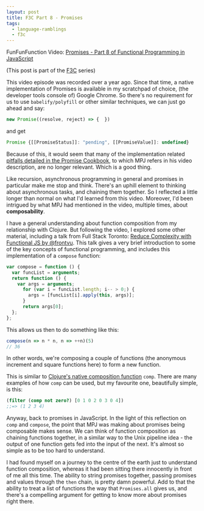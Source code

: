 ```yaml
---
layout: post
title: F3C Part 8 - Promises
tags:
  - language-ramblings
  - f3c
---
```

FunFunFunction Video: [Promises - Part 8 of Functional Programming in JavaScript](https://www.youtube.com/watch?v=2d7s3spWAzo&index=8&list=PL0zVEGEvSaeEd9hlmCXrk5yUyqUag-n84)

(This post is part of the [F3C](/f3c/) series)

This video episode was recorded over a year ago. Since that time, a native implementation of Promises is available in my scratchpad of choice, (the developer tools console of) Google Chrome. So there's no requirement for us to use `babelify/polyfill` or other similar techniques, we can just go ahead and say:

```javascript
new Promise((resolve, reject) => {  })
```

and get

```javascript
Promise {[[PromiseStatus]]: "pending", [[PromiseValue]]: undefined}
```

Because of this, it would seem that many of the implementation related [pitfalls detailed in the Promise Cookbook](https://github.com/mattdesl/promise-cookbook#pitfalls), to which MPJ refers in his video description, are no longer relevant. Which is a good thing.

Like recursion, asynchronous programming in general and promises in particular make me stop and think. There's an uphill element to thinking about asynchronous tasks, and chaining them together. So I reflected a little longer than normal on what I'd learned from this video. Moreover, I'd been intrigued by what MPJ had mentioned in the video, multiple times, about **composability**.

I have a general understanding about function composition from my relationship with Clojure. But following the video, I explored some other material, including a talk from Full Stack Toronto: [Reduce Complexity with Functional JS by @frontvu](https://www.youtube.com/watch?v=v6oFo_Uajwk). This talk gives a very brief introduction to some of the key concepts of functional programming, and includes this implementation of a `compose` function:

```javascript
var compose = function () {
  var funcList = arguments;
  return function () {
    var args = arguments;
      for (var i = funcList.length; i-- > 0;) {
        args = [funcList[i].apply(this, args)];
      }
      return args[0];
  };
};
```

This allows us then to do something like this:

```javascript
compose(n => n * n, n => ++n)(5)
// 36
```

In other words, we're composing a couple of functions (the anonymous increment and square functions here) to form a new function. 

This is similar to [Clojure's native composition function](https://clojuredocs.org/clojure.core/comp) `comp`. There are many examples of how `comp` can be used, but my favourite one, beautifully simple, is this:

```clojure
(filter (comp not zero?) [0 1 0 2 0 3 0 4])
;;=> (1 2 3 4)
```

Anyway, back to promises in JavaScript. In the light of this reflection on `comp` and `compose`, the point that MPJ was making about promises being composable makes sense. We can think of function composition as chaining functions together, in a similar way to the Unix pipeline idea - the output of one function gets fed into the input of the next. It's almost so simple as to be too hard to understand. 

I had found myself on a journey to the centre of the earth just to understand function composition, whereas it had been sitting there innocently in front of me all this time. The ability to string promises together, passing promises and values through the `then` chain, is pretty damn powerful. Add to that the ability to treat a list of functions the way that `Promises.all` gives us, and there's a compelling argument for getting to know more about promises right there.

